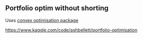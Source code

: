 
## Portfolio optim without shorting

Uses [convex optimisation package](https://www.cvxpy.org/)  

https://www.kaggle.com/code/ashbellett/portfolio-optimisation

